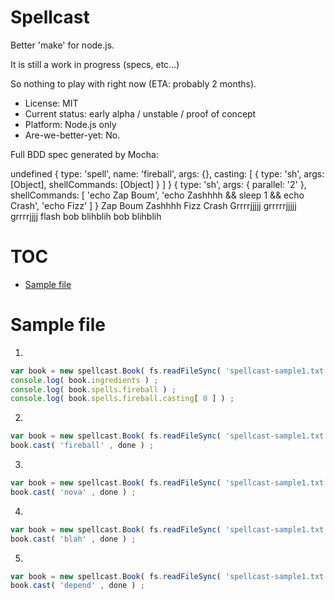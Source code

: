 

# Spellcast

Better 'make' for node.js.

It is still a work in progress (specs, etc...)

So nothing to play with right now (ETA: probably 2 months).

* License: MIT
* Current status: early alpha / unstable / proof of concept
* Platform: Node.js only
* Are-we-better-yet: No.



Full BDD spec generated by Mocha:


undefined
{ type: 'spell',
  name: 'fireball',
  args: {},
  casting: [ { type: 'sh', args: [Object], shellCommands: [Object] } ] }
{ type: 'sh',
  args: { parallel: '2' },
  shellCommands: 
   [ 'echo Zap Boum',
     'echo Zashhhh && sleep 1 && echo Crash',
     'echo Fizz' ] }
Zap Boum
Zashhhh
Fizz
Crash
Grrrrjjjjj grrrrrjjjjj grrrrjjjj
flash
bob blihblih
bob blihblih
# TOC
   - [Sample file](#sample-file)
<a name=""></a>
 
<a name="sample-file"></a>
# Sample file
1.

```js
var book = new spellcast.Book( fs.readFileSync( 'spellcast-sample1.txt' ).toString() ) ;
console.log( book.ingredients ) ;
console.log( book.spells.fireball ) ;
console.log( book.spells.fireball.casting[ 0 ] ) ;
```

2.

```js
var book = new spellcast.Book( fs.readFileSync( 'spellcast-sample1.txt' ).toString() ) ;
book.cast( 'fireball' , done ) ;
```

3.

```js
var book = new spellcast.Book( fs.readFileSync( 'spellcast-sample1.txt' ).toString() ) ;
book.cast( 'nova' , done ) ;
```

4.

```js
var book = new spellcast.Book( fs.readFileSync( 'spellcast-sample1.txt' ).toString() ) ;
book.cast( 'blah' , done ) ;
```

5.

```js
var book = new spellcast.Book( fs.readFileSync( 'spellcast-sample1.txt' ).toString() ) ;
book.cast( 'depend' , done ) ;
```

